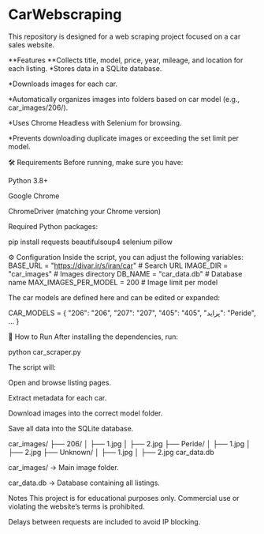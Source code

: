 # CarWebscraping
This repository is designed for a web scraping project focused on a car sales website.

**Features
**Collects title, model, price, year, mileage, and location for each listing.
*Stores data in a SQLite database.

*Downloads images for each car.

*Automatically organizes images into folders based on car model (e.g., car_images/206/).

*Uses Chrome Headless with Selenium for browsing.

*Prevents downloading duplicate images or exceeding the set limit per model.

🛠️ Requirements
Before running, make sure you have:

Python 3.8+

Google Chrome

ChromeDriver (matching your Chrome version)

Required Python packages:

pip install requests beautifulsoup4 selenium pillow

⚙️ Configuration
Inside the script, you can adjust the following variables:
BASE_URL = "https://divar.ir/s/iran/car"  # Search URL
IMAGE_DIR = "car_images"                  # Images directory
DB_NAME = "car_data.db"                    # Database name
MAX_IMAGES_PER_MODEL = 200                 # Image limit per model

The car models are defined here and can be edited or expanded:

CAR_MODELS = {
    "206": "206",
    "207": "207",
    "405": "405",
    "پراید": "Peride",
    ...
}

🚀 How to Run
After installing the dependencies, run:

python car_scraper.py

The script will:

Open and browse listing pages.

Extract metadata for each car.

Download images into the correct model folder.

Save all data into the SQLite database.

car_images/
├── 206/
│   ├── 1.jpg
│   ├── 2.jpg
├── Peride/
│   ├── 1.jpg
│   ├── 2.jpg
├── Unknown/
│   ├── 1.jpg
│   ├── 2.jpg
car_data.db

car_images/ → Main image folder.

car_data.db → Database containing all listings.

Notes
This project is for educational purposes only. Commercial use or violating the website’s terms is prohibited.

Delays between requests are included to avoid IP blocking.


